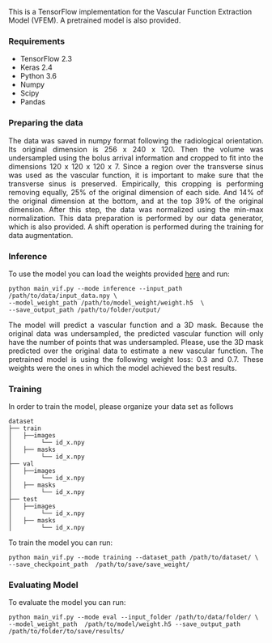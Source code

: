 This is a TensorFlow implementation for the Vascular Function Extraction Model (VFEM). A pretrained model is also provided.  

### Requirements

 - TensorFlow 2.3 
 - Keras 2.4
 - Python 3.6 
 - Numpy 
 - Scipy
 - Pandas

### Preparing the data

<p align="justify">The data was saved in numpy format following the radiological orientation. Its original dimension is 256 x 240 x 120. Then the volume was undersampled using the bolus arrival information and cropped to fit into the dimensions 120 x 120 x 120 x 7. Since a region over the transverse sinus was used as the vascular function, it is important to make sure that the transverse sinus is preserved. Empirically, this cropping is performing removing equally, 25% of the original dimension of each side. And 14% of the original dimension at the bottom, and at the top 39% of the original dimension. After this step, the data was normalized using the min-max normalization. This data preparation is performed by our data generator, which is also provided. A shift operation is performed during the training for data augmentation.
</div>

### Inference

To use the model you can load the weights provided [here](https://uofc-my.sharepoint.com/:u:/g/personal/wallace_souzaloos_ucalgary_ca/EXag02L5-39Lo0s270Y-sbABWROue25nwFF-cVvkHxcUMA?e=QhtApS) and run:

    python main_vif.py --mode inference --input_path /path/to/data/input_data.npy \
    --model_weight_path /path/to/model_weight/weight.h5  \
    --save_output_path /path/to/folder/output/


<p align="justify">The model will predict a vascular function and a 3D mask. Because the original data was undersampled, the predicted vascular function will only have the number of points that was undersampled. Please, use the 3D mask predicted over the original data to estimate a new vascular function. The pretrained model is using the following weight loss: 0.3 and 0.7. These weights were the ones in which the model achieved the best results.

### Training
In order to train the model, please organize your data set as follows
```
dataset
├── train
│   ├──images
│        └── id_x.npy
│   ├── masks
│        └── id_x.npy
├── val
│   ├──images
│        └── id_x.npy
│   ├── masks
│        └── id_x.npy
├── test
│   ├──images
│        └── id_x.npy
│   ├── masks
│        └── id_x.npy
```
To train the model you can run:

    python main_vif.py --mode training --dataset_path /path/to/dataset/ \
    --save_checkpoint_path  /path/to/save/save_weight/


### Evaluating Model

To evaluate the model you can run:  
 
    python main_vif.py --mode eval --input_folder /path/to/data/folder/ \
    --model_weight_path  /path/to/model/weight.h5 --save_output_path /path/to/folder/to/save/results/
  

